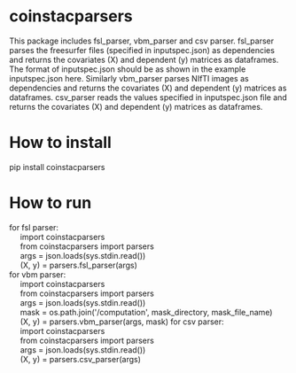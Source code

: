# coinstacparsers 

This package includes fsl_parser, vbm_parser and csv parser. fsl_parser parses the freesurfer files (specified in inputspec.json) as dependencies and returns 
the covariates (X) and dependent (y) matrices as dataframes. The format of inputspec.json should be as shown in the example inputspec.json here.
Similarly vbm_parser parses NIfTI images as dependencies and returns the covariates (X) and dependent (y) matrices as dataframes. 
csv_parser reads the values specified in inputspec.json file and returns the covariates (X) and dependent (y) matrices as dataframes.
# How to install
pip install coinstacparsers
# How to run
for fsl parser: \
 &nbsp;&nbsp;&nbsp;&nbsp; import coinstacparsers \
 &nbsp;&nbsp;&nbsp;&nbsp; from coinstacparsers import parsers \
 &nbsp;&nbsp;&nbsp;&nbsp; args = json.loads(sys.stdin.read()) \
 &nbsp;&nbsp;&nbsp;&nbsp; (X, y) = parsers.fsl_parser(args) \
for vbm parser: \
 &nbsp;&nbsp;&nbsp;&nbsp; import coinstacparsers \
 &nbsp;&nbsp;&nbsp;&nbsp; from coinstacparsers import parsers \
 &nbsp;&nbsp;&nbsp;&nbsp; args = json.loads(sys.stdin.read()) \
 &nbsp;&nbsp;&nbsp;&nbsp; mask = os.path.join('/computation', mask_directory, mask_file_name) \
 &nbsp;&nbsp;&nbsp;&nbsp; (X, y) = parsers.vbm_parser(args, mask)
for csv parser: \
 &nbsp;&nbsp;&nbsp;&nbsp; import coinstacparsers \
 &nbsp;&nbsp;&nbsp;&nbsp; from coinstacparsers import parsers \
 &nbsp;&nbsp;&nbsp;&nbsp; args = json.loads(sys.stdin.read()) \
 &nbsp;&nbsp;&nbsp;&nbsp; (X, y) = parsers.csv_parser(args)
 